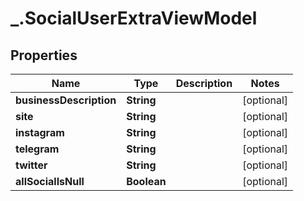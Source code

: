 # _.SocialUserExtraViewModel

## Properties
Name | Type | Description | Notes
------------ | ------------- | ------------- | -------------
**businessDescription** | **String** |  | [optional] 
**site** | **String** |  | [optional] 
**instagram** | **String** |  | [optional] 
**telegram** | **String** |  | [optional] 
**twitter** | **String** |  | [optional] 
**allSocialIsNull** | **Boolean** |  | [optional] 


